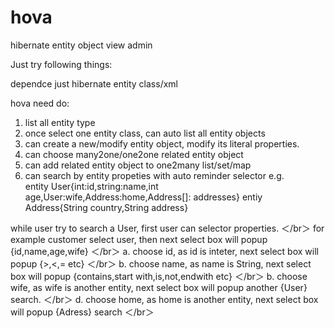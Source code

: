 # hova
hibernate entity object view admin

Just try following things:

dependce just hibernate entity class/xml

hova need do:

1. list all entity type
2. once select one entity class, can auto list all entity objects
3. can create a new/modify entity object, modify its literal properties.
4. can choose many2one/one2one related entity object
5. can add related entity object to one2many list/set/map
6. can search by entity propeties with auto reminder selector
  e.g.  
  entity User{int:id,string:name,int age,User:wife,Address:home,Address[]: addresses}
  entiy  Address{String country,String address}
    
 while user try to search a User, first user can selector properties.    ＜/br＞
 for example customer select user, then next select box will popup {id,name,age,wife}   ＜/br＞
  a. choose id, as id is inteter, next select box will popup {>,<,= etc}    ＜/br＞
  b. choose name, as name is String, next select box will popup {contains,start with,is,not,endwith etc}    ＜/br＞
  b. choose wife, as wife is another entity, next select box will popup another {User} search.    ＜/br＞
  d. choose home, as home is another entity, next select box will popup {Adress} search   ＜/br＞



